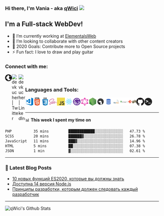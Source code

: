 ### Hi there, I'm Vania - aka [qWici][website]  <img src="https://media.giphy.com/media/hvRJCLFzcasrR4ia7z/giphy.gif" width="25px">

## I'm a Full-stack WebDev!
- 🔭 I’m currently working at [ElementalsWeb][elementals]
- 👯 I’m looking to collaborate with other content creators
- 🥅 2020 Goals: Contribute more to Open Source projects
- ⚡ Fun fact: I love to draw and play guitar

### Connect with me:

[<img align="left" alt="devkucher.com" width="22px" src="https://raw.githubusercontent.com/iconic/open-iconic/master/svg/globe.svg" />][website]
[<img align="left" alt="devkucher | Twitter" width="22px" src="https://cdn.jsdelivr.net/npm/simple-icons@v3/icons/twitter.svg" />][twitter]
[<img align="left" alt="devkucher | LinkedIn" width="22px" src="https://cdn.jsdelivr.net/npm/simple-icons@v3/icons/linkedin.svg" />][linkedin]

<br />

### Languages and Tools:

<img align="left" alt="Visual Studio Code" width="26px" src="https://raw.githubusercontent.com/github/explore/80688e429a7d4ef2fca1e82350fe8e3517d3494d/topics/visual-studio-code/visual-studio-code.png" />
<img align="left" alt="HTML5" width="26px" src="https://raw.githubusercontent.com/github/explore/80688e429a7d4ef2fca1e82350fe8e3517d3494d/topics/html/html.png" />
<img align="left" alt="CSS3" width="26px" src="https://raw.githubusercontent.com/github/explore/80688e429a7d4ef2fca1e82350fe8e3517d3494d/topics/css/css.png" />
<img align="left" alt="Sass" width="26px" src="https://raw.githubusercontent.com/github/explore/80688e429a7d4ef2fca1e82350fe8e3517d3494d/topics/sass/sass.png" />
<img align="left" alt="JavaScript" width="26px" src="https://raw.githubusercontent.com/github/explore/80688e429a7d4ef2fca1e82350fe8e3517d3494d/topics/javascript/javascript.png" />
<img align="left" alt="React" width="26px" src="https://raw.githubusercontent.com/github/explore/80688e429a7d4ef2fca1e82350fe8e3517d3494d/topics/react/react.png" />
<img align="left" alt="Gatsby" width="26px" src="https://raw.githubusercontent.com/github/explore/e94815998e4e0713912fed477a1f346ec04c3da2/topics/gatsby/gatsby.png" />
<img align="left" alt="GraphQL" width="26px" src="https://raw.githubusercontent.com/github/explore/80688e429a7d4ef2fca1e82350fe8e3517d3494d/topics/graphql/graphql.png" />
<img align="left" alt="Node.js" width="26px" src="https://raw.githubusercontent.com/github/explore/80688e429a7d4ef2fca1e82350fe8e3517d3494d/topics/nodejs/nodejs.png" />
<img align="left" alt="Deno" width="26px" src="https://raw.githubusercontent.com/github/explore/361e2821e2dea67711cde99c9c40ed357061cf27/topics/deno/deno.png" />
<img align="left" alt="SQL" width="26px" src="https://raw.githubusercontent.com/github/explore/80688e429a7d4ef2fca1e82350fe8e3517d3494d/topics/sql/sql.png" />
<img align="left" alt="MySQL" width="26px" src="https://raw.githubusercontent.com/github/explore/80688e429a7d4ef2fca1e82350fe8e3517d3494d/topics/mysql/mysql.png" />
<img align="left" alt="MongoDB" width="26px" src="https://raw.githubusercontent.com/github/explore/80688e429a7d4ef2fca1e82350fe8e3517d3494d/topics/mongodb/mongodb.png" />
<img align="left" alt="Git" width="26px" src="https://raw.githubusercontent.com/github/explore/80688e429a7d4ef2fca1e82350fe8e3517d3494d/topics/git/git.png" />
<img align="left" alt="GitHub" width="26px" src="https://raw.githubusercontent.com/github/explore/78df643247d429f6cc873026c0622819ad797942/topics/github/github.png" />
<img align="left" alt="HTML5" width="26px" src="https://raw.githubusercontent.com/github/explore/80688e429a7d4ef2fca1e82350fe8e3517d3494d/topics/terminal/terminal.png" />

<br />
<br />

---

📊 **This week I spent my time on**
<!--START_SECTION:waka-->
```text
PHP          35 mins         ████████████░░░░░░░░░░░░░   47.73 % 
SCSS         20 mins         ██████▓░░░░░░░░░░░░░░░░░░   26.78 % 
JavaScript   11 mins         ███▓░░░░░░░░░░░░░░░░░░░░░   14.96 % 
HTML         5 mins          ██░░░░░░░░░░░░░░░░░░░░░░░   07.38 % 
JSON         1 min           ▓░░░░░░░░░░░░░░░░░░░░░░░░   02.61 % 
```
<!--END_SECTION:waka-->

---

### 📕 Latest Blog Posts
<!-- BLOG-POST-LIST:START -->
- [10 новых функций ES2020, которые вы должны знать](https://devkucher.com/posts/10-novyh-funkciy-es2020-kotorye-vy-dolzhny-znat)
- [Доступна 14 версия Node.js](https://devkucher.com/posts/dostupna-14-versiya-node-js)
- [Принципы разработки, которым должен следовать каждый разработчик](https://devkucher.com/posts/principy-razrabotki-kotorym-dolzhen-sledovat-kazhdyy-razrabotchik)
<!-- BLOG-POST-LIST:END -->
---

<img align="left" alt="qWici's Github Stats" src="https://github-readme-stats.codestackr.vercel.app/api?username=qWici&show_icons=true&hide_border=true" />

[website]: https://devkucher.com
[twitter]: https://twitter.com/KucherDev
[linkedin]: https://www.linkedin.com/in/ivankucher
[elementals]: https://www.elementalsweb.com
